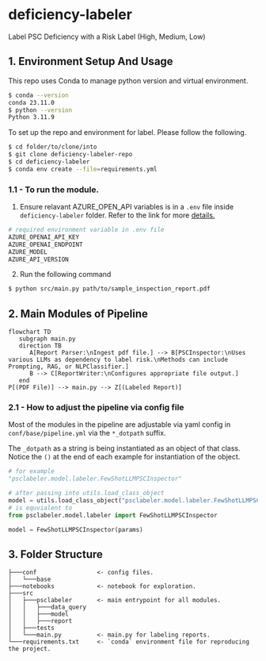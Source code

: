 # deficiency-labeler
Label PSC Deficiency with a Risk Label (High, Medium, Low)


## 1. Environment Setup And Usage

This repo uses Conda to manage python version and virtual environment.
```bash
$ conda --version
conda 23.11.0
$ python --version
Python 3.11.9
```

To set up the repo and environment for label. Please follow the following.

```bash
$ cd folder/to/clone/into
$ git clone deficiency-labeler-repo
$ cd deficiency-labeler
$ conda env create --file=requirements.yml
```

### 1.1 - To run the module.
1. Ensure relavant AZURE_OPEN_API variables is in a `.env` file inside `deficiency-labeler` folder. Refer to the link for more [details.](https://python.langchain.com/v0.2/docs/integrations/chat/azure_chat_openai/)
```python
# required environment variable in .env file
AZURE_OPENAI_API_KEY
AZURE_OPENAI_ENDPOINT
AZURE_MODEL
AZURE_API_VERSION
```
2. Run the following command

```bash
$ python src/main.py path/to/sample_inspection_report.pdf
```

## 2. Main Modules of Pipeline
```mermaid
flowchart TD
   subgraph main.py
   direction TB
      A[Report Parser:\nIngest pdf file.] --> B[PSCInspector:\nUses various LLMs as dependency to label risk.\nMethods can include Prompting, RAG, or NLPClassifier.] 
      B --> C[ReportWriter:\nConfigures appropriate file output.] 
   end
P[(PDF File)] --> main.py --> Z[(Labeled Report)]
```

### 2.1 - How to adjust the pipeline via config file

Most of the modules in the pipeline are adjustable via yaml config in `conf/base/pipeline.yml` via the `*_dotpath` suffix. 

The `_dotpath` as a string is being instantiated as an object of that class. Notice the `()` at the end of each example for instantiation of the object.

```python
# for example
"psclabeler.model.labeler.FewShotLLMPSCInspector"

# after passing into utils.load_class_object
model = utils.load_class_object("psclabeler.model.labeler.FewShotLLMPSCInspector")(params)
# is equvialent to 
from psclabeler.model.labeler import FewShotLLMPSCInspector

model = FewShotLLMPSCInspector(params)

```

## 3. Folder Structure

```
├───conf                 <- config files.
│   └───base
├───notebooks            <- notebook for exploration.
├───src
│   ├───psclabeler       <- main entrypoint for all modules.
│   │   ├───data_query
│   │   ├───model
│   │   ├───report
│   ├───tests
│   └───main.py          <- main.py for labeling reports.
└───requirements.txt     <- `conda` environment file for reproducing the project.
```


